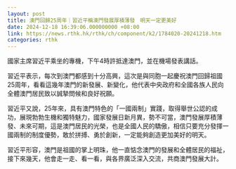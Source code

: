 ```yaml
---
layout: post
title: 澳門回歸25周年｜習近平稱澳門發展厚積薄發　明天一定更美好　
date: 2024-12-18 16:39:06.000000000 +08:00
link: https://news.rthk.hk/rthk/ch/component/k2/1784020-20241218.htm
categories: rthk
---
```


國家主席習近平乘坐的專機，下午4時許抵達澳門，並在機場發表講話。

習近平表示，每次到澳門都感到十分高興，這次是與同胞一起慶祝澳門回歸祖國25周年，看看這幾年澳門的新發展、新變化，他代表中央政府和全國各族人民向全體澳門居民致以誠摯問候和良好祝願。

習近平又說，25年來，具有澳門特色的「一國兩制」實踐，取得舉世公認的成功，展現勃勃生機和獨特魅力，國家發展日新月異，勢不可當，澳門發展厚積薄發、未來可期，這是澳門居民的光榮，也是全國人民的驕傲，相信只要充分發揮一國兩制的制度優勢，敢於拼搏、勇於創新，一定能夠創造更加美好的明天。

習近平形容，澳門是祖國的掌上明珠，他一直惦念澳門的發展和全體居民的福祉，接下來幾天，他會走一走、看一看，與各界廣泛深入交流，共商澳門發展大計。
